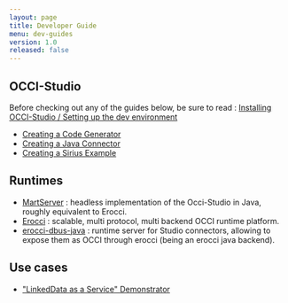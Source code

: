 ```yaml
---
layout: page
title: Developer Guide
menu: dev-guides
version: 1.0
released: false
---
```


## OCCI-Studio

Before checking out any of the guides below, be sure to read : [Installing OCCI-Studio / Setting up the dev environment](studio-setting-up-the-environment.html)

* [Creating a Code Generator](studio-creating-a-code-generator.html)
* [Creating a Java Connector](studio-creating-a-java-connector.html)
* [Creating a Sirius Example](studio-creating-a-sirius-example.html)

## Runtimes

* [MartServer](https://github.com/occiware/MartServer) : headless implementation of the Occi-Studio in Java, roughly equivalent to Erocci.
* [Erocci](http://erocci.ow2.org) : scalable, multi protocol, multi backend OCCI runtime platform.
* [erocci-dbus-java](http://github.com/occiware/erocci-dbus-java) : runtime server for Studio connectors, allowing to expose them as OCCI through erocci (being an erocci java backend).

## Use cases

* ["LinkedData as a Service" Demonstrator](use-cases-ldaas-demonstrator.html)
